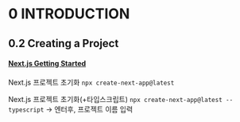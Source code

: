 # 0 INTRODUCTION

## 0.2 Creating a Project

#### [Next.js Getting Started](https://nextjs.org/docs/getting-started)

Next.js 프로젝트 초기화
`npx create-next-app@latest`

Next.js 프로젝트 초기화(+타입스크립트)
`npx create-next-app@latest --typescript`
-> 엔터후, 프로젝트 이름 입력
